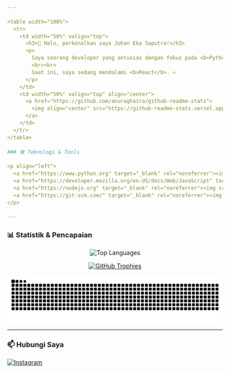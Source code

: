 ```yaml
---

<table width="100%">
  <tr>
    <td width="50%" valign="top">
      <h3>👋 Halo, perkenalkan saya Johan Eka Saputra!</h3>
      <p>
        Saya seorang developer yang antusias dengan fokus pada <b>Python</b> dan <b>JavaScript</b>. Saya suka membuat tools automasi dan aplikasi command-line (CLI) yang mempermudah pekerjaan sehari-hari.
        <br><br>
        Saat ini, saya sedang mendalami <b>React</b>. ⚛️
      </p>
    </td>
    <td width="50%" valign="top" align="center">
      <a href="https://github.com/anuraghazra/github-readme-stats">
        <img align="center" src="https://github-readme-stats.vercel.app/api?username=Hanz30z&show_icons=true&locale=en&theme=tokyonight&rank_icon=github" alt="Hanz30z's GitHub stats" />
      </a>
    </td>
  </tr>
</table>

### 🛠️ Teknologi & Tools

<p align="left">
  <a href="https://www.python.org" target="_blank" rel="noreferrer"><img src="https://raw.githubusercontent.com/devicons/devicon/master/icons/python/python-original.svg" alt="python" width="40" height="40"/></a>
  <a href="https://developer.mozilla.org/en-US/docs/Web/JavaScript" target="_blank" rel="noreferrer"><img src="https://raw.githubusercontent.com/devicons/devicon/master/icons/javascript/javascript-original.svg" alt="javascript" width="40" height="40"/></a>
  <a href="https://nodejs.org" target="_blank" rel="noreferrer"><img src="https://raw.githubusercontent.com/devicons/devicon/master/icons/nodejs/nodejs-original-wordmark.svg" alt="nodejs" width="40" height="40"/></a>
  <a href="https://git-scm.com/" target="_blank" rel="noreferrer"><img src="https://www.vectorlogo.zone/logos/git-scm/git-scm-icon.svg" alt="git" width="40" height="40"/></a>
</p>

---
```


### 📊 Statistik & Pencapaian

<p align="center">
  <img src="https://github-readme-stats.vercel.app/api/top-langs?username=Hanz30z&layout=compact&locale=en&theme=tokyonight" alt="Top Languages" />
</p>

<p align="center">
  <a href="https://github.com/ryo-ma/github-profile-trophy">
    <img src="https://github-profile-trophy.vercel.app/?username=Hanz30z&theme=gruvbox&row=1&column=7" alt="GitHub Trophies" />
  </a>
</p>

<p align="center">
  <img src="https://github.com/Hanz30z/Hanz30z/blob/output/github-contribution-grid-snake.svg" alt="Animasi Kontribusi Ular">
</p>

---

### 📫 Hubungi Saya

<p align="left">
  <a href="https://www.instagram.com/hanz30z/">
    <img src="https://img.shields.io/badge/Instagram-%23E4405F.svg?style=for-the-badge&logo=instagram&logoColor=white" alt="Instagram">
  </a>
</p>
